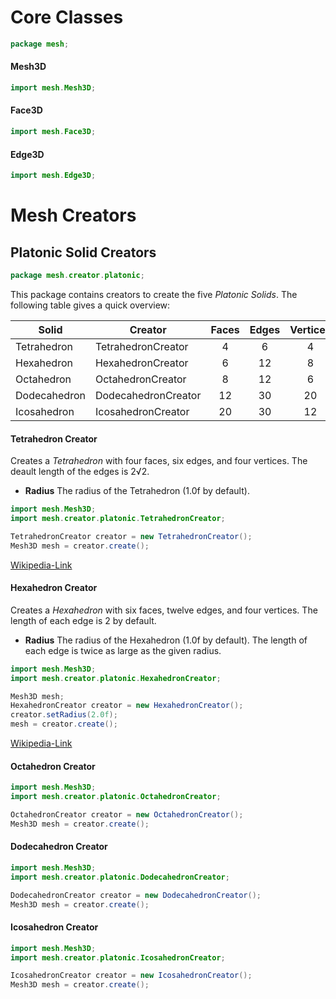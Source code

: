 # Core Classes
```java
package mesh;
```
#### Mesh3D
```java
import mesh.Mesh3D;
```

#### Face3D
```java
import mesh.Face3D;
```

#### Edge3D
```java
import mesh.Edge3D;
```

# Mesh Creators

## Platonic Solid Creators
```java
package mesh.creator.platonic;
```
This package contains creators to create the five *Platonic Solids*.
The following table gives a quick overview:

| Solid        | Creator             | Faces | Edges | Vertices |
|--------------|---------------------|:-----:|:-----:|:--------:|
| Tetrahedron  | TetrahedronCreator  | 4     | 6     | 4        |
| Hexahedron   | HexahedronCreator   | 6     | 12    | 8        |
| Octahedron   | OctahedronCreator   | 8     | 12    | 6        |
| Dodecahedron | DodecahedronCreator | 12    | 30    | 20       |
| Icosahedron  | IcosahedronCreator  | 20    | 30    | 12       |

#### Tetrahedron Creator
Creates a *Tetrahedron* with four faces, six edges, and four vertices.
The deault length of the edges is 2√2.
* **Radius** The radius of the Tetrahedron (1.0f by default).

```java
import mesh.Mesh3D;
import mesh.creator.platonic.TetrahedronCreator;

TetrahedronCreator creator = new TetrahedronCreator();
Mesh3D mesh = creator.create();
```
[Wikipedia-Link](https://en.wikipedia.org/wiki/Tetrahedron)

#### Hexahedron Creator
Creates a *Hexahedron* with six faces, twelve edges, and four vertices.
The length of each edge is 2 by default.
* **Radius** The radius of the Hexahedron (1.0f by default). The length of each edge is twice as large as the given radius.

```java
import mesh.Mesh3D;
import mesh.creator.platonic.HexahedronCreator;

Mesh3D mesh;
HexahedronCreator creator = new HexahedronCreator();
creator.setRadius(2.0f);
mesh = creator.create();
```
[Wikipedia-Link](https://en.wikipedia.org/wiki/Cube)

#### Octahedron Creator
```java
import mesh.Mesh3D;
import mesh.creator.platonic.OctahedronCreator;

OctahedronCreator creator = new OctahedronCreator();
Mesh3D mesh = creator.create();
```
#### Dodecahedron Creator
```java
import mesh.Mesh3D;
import mesh.creator.platonic.DodecahedronCreator;

DodecahedronCreator creator = new DodecahedronCreator();
Mesh3D mesh = creator.create();
```
#### Icosahedron Creator
```java
import mesh.Mesh3D;
import mesh.creator.platonic.IcosahedronCreator;

IcosahedronCreator creator = new IcosahedronCreator();
Mesh3D mesh = creator.create();
```
